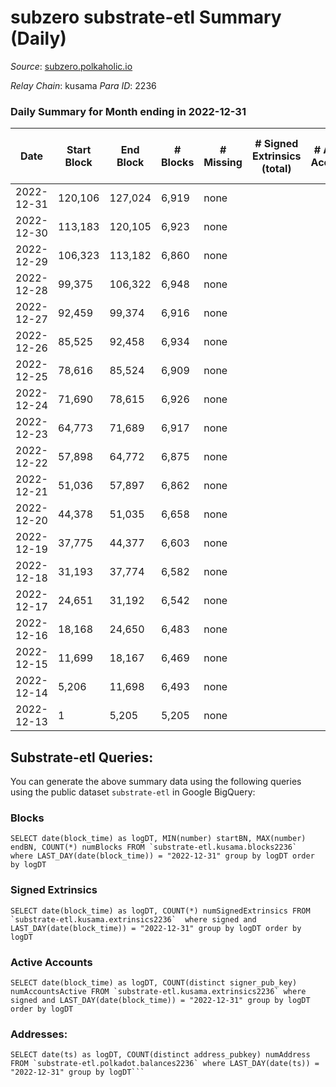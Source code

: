# subzero substrate-etl Summary (Daily)

_Source_: [subzero.polkaholic.io](https://subzero.polkaholic.io)

*Relay Chain*: kusama
*Para ID*: 2236



### Daily Summary for Month ending in 2022-12-31


| Date | Start Block | End Block | # Blocks | # Missing | # Signed Extrinsics (total) | # Active Accounts | # Addresses with Balances | # Events | # Transfers | # XCM Transfers In | # XCM Transfers Out |
| ---- | ----------- | --------- | -------- | --------- | --------------------------- | ----------------- | ------------------------- | -------- | ----------- | ------------------ | ------------------- |
| 2022-12-31 | 120,106 | 127,024 | 6,919 | none  |  |  | 9 | 13,845 |   |   |   |
| 2022-12-30 | 113,183 | 120,105 | 6,923 | none  |  |  |  | 13,853 |   |   |   |
| 2022-12-29 | 106,323 | 113,182 | 6,860 | none  |  |  |  | 13,726 |   |   |   |
| 2022-12-28 | 99,375 | 106,322 | 6,948 | none  |  |  |  | 13,904 |   |   |   |
| 2022-12-27 | 92,459 | 99,374 | 6,916 | none  |  |  |  | 13,839 |   |   |   |
| 2022-12-26 | 85,525 | 92,458 | 6,934 | none  |  |  |  | 13,875 |   |   |   |
| 2022-12-25 | 78,616 | 85,524 | 6,909 | none  |  |  |  | 13,825 |   |   |   |
| 2022-12-24 | 71,690 | 78,615 | 6,926 | none  |  |  |  | 13,859 |   |   |   |
| 2022-12-23 | 64,773 | 71,689 | 6,917 | none  |  |  |  | 13,841 |   |   |   |
| 2022-12-22 | 57,898 | 64,772 | 6,875 | none  |  |  |  | 13,753 |   |   |   |
| 2022-12-21 | 51,036 | 57,897 | 6,862 | none  |  |  |  | 13,731 |   |   |   |
| 2022-12-20 | 44,378 | 51,035 | 6,658 | none  |  |  |  | 13,324 |   |   |   |
| 2022-12-19 | 37,775 | 44,377 | 6,603 | none  |  |  |  | 13,213 |   |   |   |
| 2022-12-18 | 31,193 | 37,774 | 6,582 | none  |  |  |  | 13,170 |   |   |   |
| 2022-12-17 | 24,651 | 31,192 | 6,542 | none  |  |  |  | 13,091 |   |   |   |
| 2022-12-16 | 18,168 | 24,650 | 6,483 | none  |  |  |  | 12,972 |   |   |   |
| 2022-12-15 | 11,699 | 18,167 | 6,469 | none  |  |  |  | 12,945 |   |   |   |
| 2022-12-14 | 5,206 | 11,698 | 6,493 | none  |  |  |  | 12,993 |   |   |   |
| 2022-12-13 | 1 | 5,205 | 5,205 | none  |  |  |  | 10,412 |   |   |   |

## Substrate-etl Queries:
You can generate the above summary data using the following queries using the public dataset `substrate-etl` in Google BigQuery:


### Blocks
```
SELECT date(block_time) as logDT, MIN(number) startBN, MAX(number) endBN, COUNT(*) numBlocks FROM `substrate-etl.kusama.blocks2236`  where LAST_DAY(date(block_time)) = "2022-12-31" group by logDT order by logDT
```


### Signed Extrinsics
```
SELECT date(block_time) as logDT, COUNT(*) numSignedExtrinsics FROM `substrate-etl.kusama.extrinsics2236`  where signed and LAST_DAY(date(block_time)) = "2022-12-31" group by logDT order by logDT
```


### Active Accounts
```
SELECT date(block_time) as logDT, COUNT(distinct signer_pub_key) numAccountsActive FROM `substrate-etl.kusama.extrinsics2236` where signed and LAST_DAY(date(block_time)) = "2022-12-31" group by logDT order by logDT
```


### Addresses:
```
SELECT date(ts) as logDT, COUNT(distinct address_pubkey) numAddress FROM `substrate-etl.polkadot.balances2236` where LAST_DAY(date(ts)) = "2022-12-31" group by logDT```

